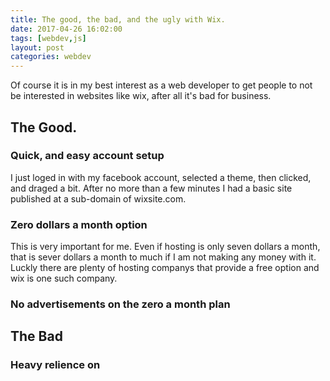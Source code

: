```yaml
---
title: The good, the bad, and the ugly with Wix.
date: 2017-04-26 16:02:00
tags: [webdev,js]
layout: post
categories: webdev
---
```


Of course it is in my best interest as a web developer to get people to not be interested in websites like wix, after all it's bad for business.

## The Good.

### Quick, and easy account setup

I just loged in with my facebook account, selected a theme, then clicked, and draged a bit. After no more than a few minutes I had a basic site published at a sub-domain of wixsite.com.

### Zero dollars a month option

This is very important for me. Even if hosting is only seven dollars a month, that is sever dollars a month to much if I am not making any money with it. Luckly there are plenty of hosting companys that provide a free option and wix is one such company.

### No advertisements on the zero a month plan



## The Bad

### Heavy relience on 

<!--
## Why hire a pro

# To have full control over site structure

Often I might just use some kind of pre existing html framework, and theme when building a site for myself. As of this writing

## Why use a site builder

Pros:

* You can log in via facebook

* Zero dollars a month option

* No ads with the zero dollar a month option

Cons:

# Do not have full control over layout
# No backend programing

-->